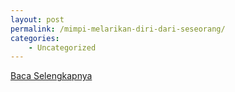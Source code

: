 ```yaml
---
layout: post
permalink: /mimpi-melarikan-diri-dari-seseorang/
categories:
    - Uncategorized
---
```


[Baca Selengkapnya](/09)